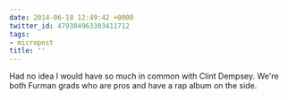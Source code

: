 ```yaml
---
date: 2014-06-18 12:49:42 +0000
twitter_id: 479304963303411712
tags:
- micropost
title: ''
---
```


Had no idea I would have so much in common with Clint Dempsey. We're both Furman grads who are pros and have a rap album on the side.
